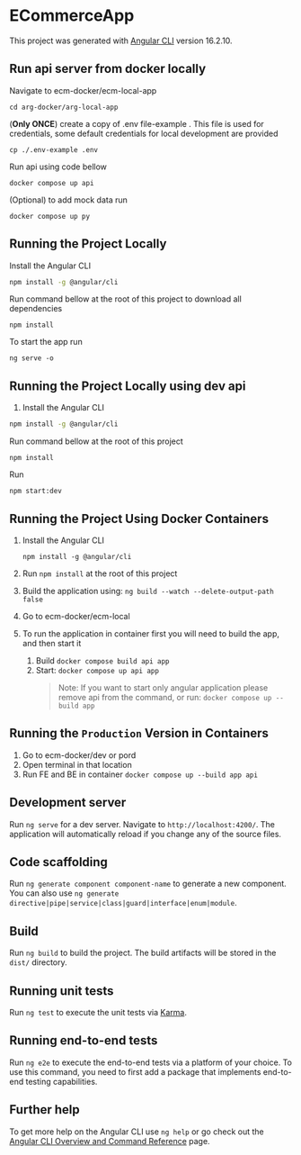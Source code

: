 # ECommerceApp

This project was generated with [Angular CLI](https://github.com/angular/angular-cli) version 16.2.10.

## Run api server from docker locally

Navigate to ecm-docker/ecm-local-app

```shell
cd arg-docker/arg-local-app
```

(**Only ONCE**) create a copy of .env file-example . This file is used for credentials, some default credentials for local development are provided

```shell
cp ./.env-example .env
```

Run api using code bellow

```shell
docker compose up api
```

(Optional) to add mock data run

```shell
docker compose up py
```

## Running the Project Locally

Install the Angular CLI

```sh
npm install -g @angular/cli
```

Run command bellow at the root of this project to download all dependencies

```shell
npm install
```

To start the app run

```shell
ng serve -o
```

## Running the Project Locally using dev api

1. Install the Angular CLI

```sh
npm install -g @angular/cli
```

Run command bellow at the root of this project

```shell
npm install
```

Run

```shell
npm start:dev
```

## Running the Project Using Docker Containers

1. Install the Angular CLI

   `npm install -g @angular/cli`

2. Run `npm install` at the root of this project
3. Build the application using: `ng build --watch --delete-output-path false`
4. Go to ecm-docker/ecm-local
5. To run the application in container first you will need to build the app, and then start it
   1. Build `docker compose build api app`
   2. Start: `docker compose up api app`
      > Note: If you want to start only angular application please remove api from the command, or run: `docker compose up --build app`

## Running the `Production` Version in Containers

1. Go to ecm-docker/dev or pord
2. Open terminal in that location
3. Run FE and BE in container `docker compose up --build app api`

## Development server

Run `ng serve` for a dev server. Navigate to `http://localhost:4200/`. The application will automatically reload if you change any of the source files.

## Code scaffolding

Run `ng generate component component-name` to generate a new component. You can also use `ng generate directive|pipe|service|class|guard|interface|enum|module`.

## Build

Run `ng build` to build the project. The build artifacts will be stored in the `dist/` directory.

## Running unit tests

Run `ng test` to execute the unit tests via [Karma](https://karma-runner.github.io).

## Running end-to-end tests

Run `ng e2e` to execute the end-to-end tests via a platform of your choice. To use this command, you need to first add a package that implements end-to-end testing capabilities.

## Further help

To get more help on the Angular CLI use `ng help` or go check out the [Angular CLI Overview and Command Reference](https://angular.io/cli) page.

